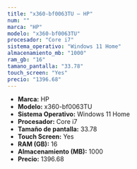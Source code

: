 ```yaml
---
title: "x360-bf0063TU — HP"
num: ""
marca: "HP"
modelo: "x360-bf0063TU"
procesador: "Core i7"
sistema_operativo: "Windows 11 Home"
almacenamiento_mb: "1000"
ram_gb: "16"
tamano_pantalla: "33.78"
touch_screen: "Yes"
precio: "1396.68"
---
```

<ul>
<li><strong>Marca:</strong> HP</li>
<li><strong>Modelo:</strong> x360-bf0063TU</li>
<li><strong>Sistema Operativo:</strong> Windows 11 Home</li>
<li><strong>Procesador:</strong> Core i7 </li>
<li><strong>Tamaño de pantalla:</strong> 33.78</li>
<li><strong>Touch Screen:</strong> Yes</li>
<li><strong>RAM (GB):</strong> 16</li>
<li><strong>Almacenamiento (MB):</strong> 1000</li>
<li><strong>Precio:</strong> 1396.68</li>
</ul>